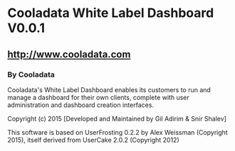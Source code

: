 
# Cooladata White Label Dashboard V0.0.1
## http://www.cooladata.com

### By Cooladata

Cooladata's White Label Dashboard enables its customers to run and manage a dashboard for their own clients, complete with user administration and dashboard creation interfaces.

Copyright (c) 2015 [Developed and Maintained by Gil Adirim & Snir Shalev]

This software is based on UserFrosting 0.2.2 by Alex Weissman (Copyright 2015), itself derived from UserCake 2.0.2 (Copyright 2012) 